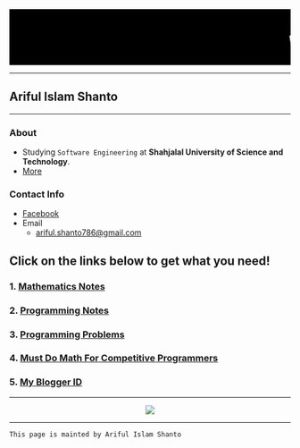 <div style = "font-family : courier new; font-size : 36; height : 100px; background : black;">	
	<br>
	<marquee>
		<font color = "white"> W e l c o m e  &nbsp;&nbsp;&nbsp;&nbsp;  T o  &nbsp;&nbsp;&nbsp;&nbsp;  <mark> A r i f u l &nbsp;&nbsp;&nbsp;&nbsp; I s l a m &nbsp;&nbsp;&nbsp;&nbsp; S h a n t o</mark>'s  &nbsp;&nbsp;&nbsp;&nbsp;  W e b  &nbsp;&nbsp;&nbsp;&nbsp;  P a g e  &nbsp;&nbsp;&nbsp;&nbsp;  R e p o s i t o r y</font>
	</marquee>
</div>

***

## Ariful Islam Shanto

***

### About

- Studying `Software Engineering` at **Shahjalal University of Science and Technology**.
- [More](https://shanto-swe029.github.io/about)

### Contact Info
- [Facebook](https://facebook.com/shanto3585)
- Email
	- ariful.shanto786@gmail.com

## Click on the links below to get what you need!

### 1. [Mathematics Notes](https://shanto-swe029.github.io/mathematicsnotes)
### 2. [Programming Notes](https://shanto-swe029.github.io/programmingnotes)
### 3. [Programming Problems](https://shanto-swe029.github.io/programmingproblems)
### 4. [Must Do Math For Competitive Programmers](https://shanto-swe029.github.io/must-do-math-cp/home)
### 5. [My Blogger ID](https://programmingnotesofshanto.blogspot.com/)

***
<p align='center'>
	<img align='center' src = "https://shanto-swe029.github.io/shanto.jpg">
</p>

***

`This page is mainted by Ariful Islam Shanto`
